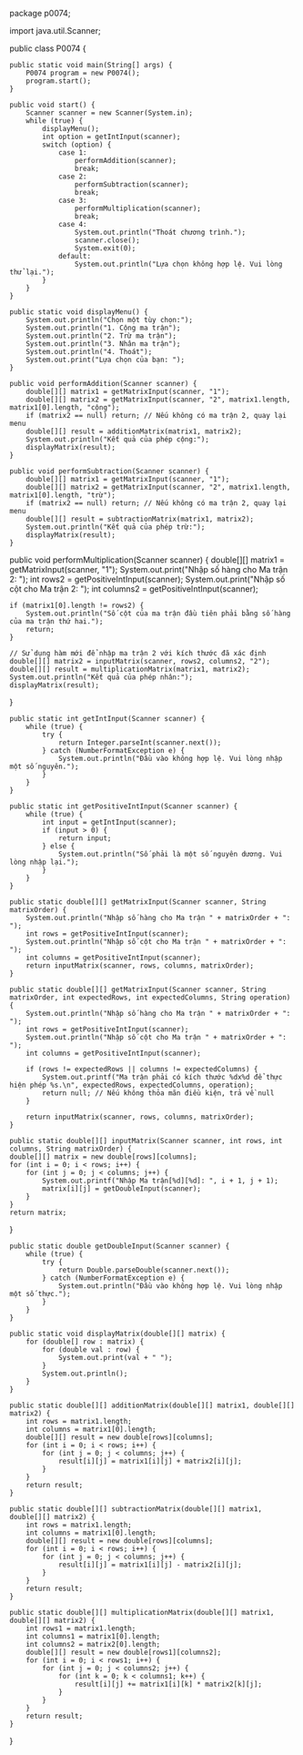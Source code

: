 package p0074;

import java.util.Scanner;

public class P0074 {

    public static void main(String[] args) {
        P0074 program = new P0074();
        program.start();
    }

    public void start() {
        Scanner scanner = new Scanner(System.in);
        while (true) {
            displayMenu();
            int option = getIntInput(scanner);
            switch (option) {
                case 1:
                    performAddition(scanner);
                    break;
                case 2:
                    performSubtraction(scanner);
                    break;
                case 3:
                    performMultiplication(scanner);
                    break;
                case 4:
                    System.out.println("Thoát chương trình.");
                    scanner.close();
                    System.exit(0);
                default:
                    System.out.println("Lựa chọn không hợp lệ. Vui lòng thử lại.");
            }
        }
    }

    public static void displayMenu() {
        System.out.println("Chọn một tùy chọn:");
        System.out.println("1. Cộng ma trận");
        System.out.println("2. Trừ ma trận");
        System.out.println("3. Nhân ma trận");
        System.out.println("4. Thoát");
        System.out.print("Lựa chọn của bạn: ");
    }

    public void performAddition(Scanner scanner) {
        double[][] matrix1 = getMatrixInput(scanner, "1");
        double[][] matrix2 = getMatrixInput(scanner, "2", matrix1.length, matrix1[0].length, "cộng");
        if (matrix2 == null) return; // Nếu không có ma trận 2, quay lại menu
        double[][] result = additionMatrix(matrix1, matrix2);
        System.out.println("Kết quả của phép cộng:");
        displayMatrix(result);
    }

    public void performSubtraction(Scanner scanner) {
        double[][] matrix1 = getMatrixInput(scanner, "1");
        double[][] matrix2 = getMatrixInput(scanner, "2", matrix1.length, matrix1[0].length, "trừ");
        if (matrix2 == null) return; // Nếu không có ma trận 2, quay lại menu
        double[][] result = subtractionMatrix(matrix1, matrix2);
        System.out.println("Kết quả của phép trừ:");
        displayMatrix(result);
    }

   public void performMultiplication(Scanner scanner) {
    double[][] matrix1 = getMatrixInput(scanner, "1");
    System.out.print("Nhập số hàng cho Ma trận 2: ");
    int rows2 = getPositiveIntInput(scanner);
    System.out.print("Nhập số cột cho Ma trận 2: ");
    int columns2 = getPositiveIntInput(scanner);
    
    if (matrix1[0].length != rows2) {
        System.out.println("Số cột của ma trận đầu tiên phải bằng số hàng của ma trận thứ hai.");
        return;
    }

    // Sử dụng hàm mới để nhập ma trận 2 với kích thước đã xác định
    double[][] matrix2 = inputMatrix(scanner, rows2, columns2, "2");
    double[][] result = multiplicationMatrix(matrix1, matrix2);
    System.out.println("Kết quả của phép nhân:");
    displayMatrix(result);
}

    public static int getIntInput(Scanner scanner) {
        while (true) {
            try {
                return Integer.parseInt(scanner.next());
            } catch (NumberFormatException e) {
                System.out.println("Đầu vào không hợp lệ. Vui lòng nhập một số nguyên.");
            }
        }
    }

    public static int getPositiveIntInput(Scanner scanner) {
        while (true) {
            int input = getIntInput(scanner);
            if (input > 0) {
                return input;
            } else {
                System.out.println("Số phải là một số nguyên dương. Vui lòng nhập lại.");
            }
        }
    }

    public static double[][] getMatrixInput(Scanner scanner, String matrixOrder) {
        System.out.println("Nhập số hàng cho Ma trận " + matrixOrder + ": ");
        int rows = getPositiveIntInput(scanner);
        System.out.println("Nhập số cột cho Ma trận " + matrixOrder + ": ");
        int columns = getPositiveIntInput(scanner);
        return inputMatrix(scanner, rows, columns, matrixOrder);
    }

    public static double[][] getMatrixInput(Scanner scanner, String matrixOrder, int expectedRows, int expectedColumns, String operation) {
        System.out.println("Nhập số hàng cho Ma trận " + matrixOrder + ": ");
        int rows = getPositiveIntInput(scanner);
        System.out.println("Nhập số cột cho Ma trận " + matrixOrder + ": ");
        int columns = getPositiveIntInput(scanner);

        if (rows != expectedRows || columns != expectedColumns) {
            System.out.printf("Ma trận phải có kích thước %dx%d để thực hiện phép %s.\n", expectedRows, expectedColumns, operation);
            return null; // Nếu không thỏa mãn điều kiện, trả về null
        }

        return inputMatrix(scanner, rows, columns, matrixOrder);
    }

    public static double[][] inputMatrix(Scanner scanner, int rows, int columns, String matrixOrder) {
    double[][] matrix = new double[rows][columns];
    for (int i = 0; i < rows; i++) {
        for (int j = 0; j < columns; j++) {
            System.out.printf("Nhập Ma trận[%d][%d]: ", i + 1, j + 1);
            matrix[i][j] = getDoubleInput(scanner);
        }
    }
    return matrix;
}

    public static double getDoubleInput(Scanner scanner) {
        while (true) {
            try {
                return Double.parseDouble(scanner.next());
            } catch (NumberFormatException e) {
                System.out.println("Đầu vào không hợp lệ. Vui lòng nhập một số thực.");
            }
        }
    }

    public static void displayMatrix(double[][] matrix) {
        for (double[] row : matrix) {
            for (double val : row) {
                System.out.print(val + " ");
            }
            System.out.println();
        }
    }

    public static double[][] additionMatrix(double[][] matrix1, double[][] matrix2) {
        int rows = matrix1.length;
        int columns = matrix1[0].length;
        double[][] result = new double[rows][columns];
        for (int i = 0; i < rows; i++) {
            for (int j = 0; j < columns; j++) {
                result[i][j] = matrix1[i][j] + matrix2[i][j];
            }
        }
        return result;
    }

    public static double[][] subtractionMatrix(double[][] matrix1, double[][] matrix2) {
        int rows = matrix1.length;
        int columns = matrix1[0].length;
        double[][] result = new double[rows][columns];
        for (int i = 0; i < rows; i++) {
            for (int j = 0; j < columns; j++) {
                result[i][j] = matrix1[i][j] - matrix2[i][j];
            }
        }
        return result;
    }

    public static double[][] multiplicationMatrix(double[][] matrix1, double[][] matrix2) {
        int rows1 = matrix1.length;
        int columns1 = matrix1[0].length;
        int columns2 = matrix2[0].length;
        double[][] result = new double[rows1][columns2];
        for (int i = 0; i < rows1; i++) {
            for (int j = 0; j < columns2; j++) {
                for (int k = 0; k < columns1; k++) {
                    result[i][j] += matrix1[i][k] * matrix2[k][j];
                }
            }
        }
        return result;
    }
}
